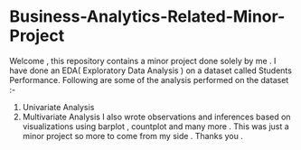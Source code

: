 # Business-Analytics-Related-Minor-Project
Welcome , this repository contains a minor project done solely by me . I have done an EDA( Exploratory Data Analysis ) on a dataset called Students Performance.
Following are some of the analysis performed on the dataset :-
1. Univariate Analysis
2. Multivariate Analysis
I also wrote observations and inferences based on visualizations using barplot , countplot and many more .
This was just a minor project so more to come from my side . Thanks you .
